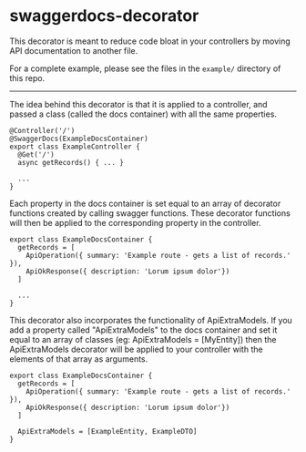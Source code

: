# swaggerdocs-decorator

This decorator is meant to reduce code bloat in your controllers by moving API documentation to another file. 

For a complete example, please see the files in the `example/` directory of this repo.

-----------

The idea behind this decorator is that it is applied to a controller, and passed a class (called the docs container) with all the same properties. 

```
@Controller('/')
@SwaggerDocs(ExampleDocsContainer)
export class ExampleController {
  @Get('/')
  async getRecords() { ... }
  
  ...
}
```

Each property in the docs container is set equal to an array of decorator functions created by calling swagger functions. These decorator functions will then be applied to the corresponding property in the controller.

```
export class ExampleDocsContainer {
  getRecords = [
    ApiOperation({ summary: 'Example route - gets a list of records.' }),
    ApiOkResponse({ description: 'Lorum ipsum dolor'})
  ]
  
  ...
}
```

This decorator also incorporates the functionality of ApiExtraModels. If you add a property called "ApiExtraModels" to the docs container and set it equal to an array of classes (eg: ApiExtraModels = [MyEntity]) then the ApiExtraModels decorator will be applied to your controller with the elements of that array as arguments.

```
export class ExampleDocsContainer {
  getRecords = [
    ApiOperation({ summary: 'Example route - gets a list of records.' }),
    ApiOkResponse({ description: 'Lorum ipsum dolor'})
  ]
  
  ApiExtraModels = [ExampleEntity, ExampleDTO]
}
```
